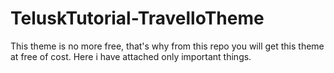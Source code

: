 # TeluskTutorial-TravelloTheme
This  theme is no more free, that's why from this repo you will get this theme at free of cost. 
Here i have attached only important things. 
